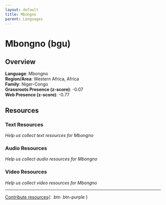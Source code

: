 ```yaml
---
layout: default
title: Mbongno
parent: Languages
---
```


# Mbongno (bgu)

## Overview

**Language**: Mbongno  
**Region/Area**: Western Africa, Africa  
**Family**: Niger-Congo  
**Grassroots Presence (z-score)**: -0.07  
**Web Presence (z-score)**: -0.77  

## Resources

### Text Resources
*Help us collect text resources for Mbongno*

### Audio Resources
*Help us collect audio resources for Mbongno*

### Video Resources
*Help us collect video resources for Mbongno*

---

[Contribute resources](https://forms.office.com/e/1SfLJx3u1r){: .btn .btn-purple }

